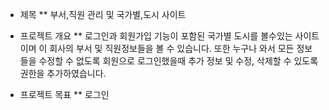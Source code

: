 * 제목
  ** 부서,직원 관리 및 국가별,도시 사이트

* 프로젝트 개요
  ** 로그인과 회원가입 기능이 포함된 국가별 도시를 볼수있는 사이트이며  이 회사의 부서 및 직원정보들을 볼 수 있습니다. 또한 누구나 와서 모든 정보들을 수정할 수 없도록
  회원으로 로그인했을때 추가 정보 및 수정, 삭제할 수 있도록 권한을 추가하였습니다.

* 프로젝트 목표
  ** 로그인

